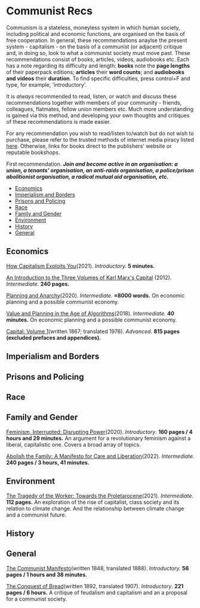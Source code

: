 # Communist Recs

Communism is a stateless, moneyless system in which human society, including political and economic functions, are organised on the basis of free cooperation. In general, these recommendations anaylse the present system - capitalism - on the basis of a communist (or adjacent) critique and, in doing so, look to what a communist society must move past. These recommendations consist of books, articles, videos, audiobooks etc. Each has a note regarding its difficulty and length: **books** note the **page lengths** of their paperpack editions; **articles** their **word counts**; and **audiobooks and videos** their **duration**. To find specific difficulties, press control+F and type, for example, 'introductory'. 

It is *always* recommended to read, listen, or watch and discuss these recommendations together with members of your community - friends, colleagues, flatmates, fellow union members etc. Much more understanding is gained via this method, and developing your own thoughts and critiques of these recommendations is made easier.

For any recommendation you wish to read/listen to/watch but do not wish to purchase, please refer to the trusted methods of internet media piracy listed [here](https://www.reddit.com/r/FREEMEDIAHECKYEAH/wiki/index/). Otherwise, links for books direct to the publishers' website or reputable bookshops.

First recommendation. ***Join and become active in an organisation: a union, a tenants' organisation, an anti-raids organisation, a police/prison abolitionist organisation, a radical mutual aid organisation, etc.***

<!-- toc -->

- [Economics](#economics)
- [Imperialism and Borders](#imperialism-and-borders)
- [Prisons and Policing](#prisons-and-policing)
- [Race](#race)
- [Family and Gender](#family-and-gender)
- [Environment](#environment)
- [History](#history)
- [General](#general)
  
<!-- tocstop -->

## Economics

[How Capitalism Exploits You](https://www.youtube.com/watch?v=2mI_RMQEulw)(2021). *Introductory.* **5 minutes.**

[An Introduction to the Three Volumes of Karl Marx's Capital](https://monthlyreview.org/product/an_introduction_to_the_three_volumes_of_karl_marxs_capital/) (2012). *Intermediate.* **240 pages.**

[Planning and Anarchy](https://cominsitu.files.wordpress.com/2020/02/bernes-planning.pdf)(2020). *Intermediate.* **≈8000 words.** On economic planning and a possible communist economy.

[Value and Planning in the Age of Algorithms](https://youtu.be/ZMzZQILjL8k)(2018). *Intermediate.* **40 minutes.** On economic planning and a possible communist economy.

[Capital: Volume 1](https://blackwells.co.uk/bookshop/product/Capital-Volume-1-by-Karl-Marx-Ben-Fowkes/9780140445688)(written 1867; translated 1976). *Advanced*. **815 pages (excluded prefaces and appendices).**

## Imperialism and Borders

## Prisons and Policing

## Race

## Family and Gender

[Feminism, Interrupted: Disrupting Power](https://www.plutobooks.com/9780745340067/feminism-interrupted/)(2020). *Introductory*. **160 pages / 4 hours and 29 minutes.** An argument for a revolutionary feminism against a liberal, capitalistic one. Covers a broad array of topics.

[Abolish the Family: A Manifesto for Care and Liberation](https://www.versobooks.com/books/4075-abolish-the-family)(2022). *Intermediate.* **240 pages / 3 hours, 41 minutes.**

## Environment

[The Tragedy of the Worker: Towards the Proletarocene](https://www.versobooks.com/books/3727-the-tragedy-of-the-worker)(2021). *Intermediate.* **112 pages.** An exploration of the rise of capitalist, class society and its relation to climate change. And the relationship between climate change and a communist future.

## History

## General

[The Communist Manifesto](https://blackwells.co.uk/bookshop/product/The-Communist-Manifesto-by-Karl-Marx-author-Friedrich-Engels-author-Samuel-Moore-translator/9780141397986)(written 1848, translated 1888). *Introductory.* **56 pages / 1 hours and 38 minutes.**

[The Conquest of Bread](https://blackwells.co.uk/bookshop/product/The-Conquest-of-Bread-by-Petr-Alekseevich-Kropotkin-author-David-Priestland-writer-of-added-commentary/9780141396118)(written 1892, translated 1907). *Introductory*. **221 pages / 6 hours.** A critique of feudalism and capitalism and an a proposal for a communist society.
